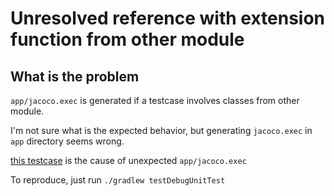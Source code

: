 Unresolved reference with extension function from other module
===


## What is the problem

`app/jacoco.exec` is generated if a testcase involves classes from other module.

I'm not sure what is the expected behavior, but generating `jacoco.exec` in `app` directory seems wrong.

[this testcase](https://github.com/yshrsmz/CoverageKotlinFunctionTest/blob/d2f6e3cb84ae0929f418b36582afcf6122d033df/app/src/test/java/net/yslibrary/coveragekotlinfunctiontest/ExampleUnitTest.kt#L22) is the cause of unexpected `app/jacoco.exec`

To reproduce, just run `./gradlew testDebugUnitTest`
